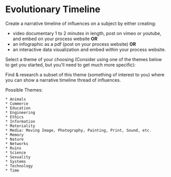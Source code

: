 # Evolutionary Timeline

Create a narrative timeline of influences on a subject by either creating:

* video documentary 1 to 2 minutes in length, post on vimeo or youtube, and embed on your process website **OR**
* an infographic as a pdf (post on your process website) **OR**
* an interactive data visualization and embed within your process website.

Select a theme of your choosing (Consider using one of the themes below to get you started, but you'll need to get much more specific):

   Find & research a subset of this theme (something of interest to you) where you can show a narrative timeline thread of influences.

Possible Themes:

    * Animals
    * Commerce
    * Education
    * Engineering
    * Ethics
    * Information
    * Materiality
    * Media: Moving Image, Photography, Painting, Print, Sound, etc.
    * Memory
    * Nature
    * Networks
    * Ruins
    * Science
    * Sexuality
    * Systems
    * Technology
    * Time
